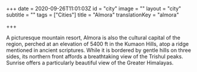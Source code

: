 +++
date = 2020-09-26T11:01:03Z
id = "city"
image = ""
layout = "city"
subtitle = ""
tags = ["Cities"]
title = "Almora"
translationKey = "almora"

+++

A picturesque mountain resort, Almora is also the cultural capital of the region, perched at an elevation of 5400 ft in the Kumaon Hills, atop a ridge mentioned in ancient scriptures. While it is bordered by gentle hills on three sides, its northern front affords a breathtaking view of the Trishul peaks. Sunrise offers a particularly beautiful view of the Greater Himalayas.